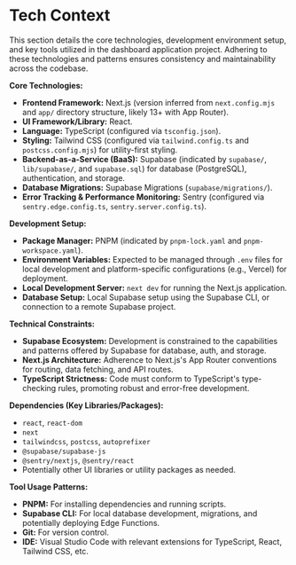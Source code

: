 # Tech Context

This section details the core technologies, development environment setup, and key tools utilized in the dashboard application project. Adhering to these technologies and patterns ensures consistency and maintainability across the codebase.

**Core Technologies:**

- **Frontend Framework:** Next.js (version inferred from `next.config.mjs` and `app/` directory structure, likely 13+ with App Router).
- **UI Framework/Library:** React.
- **Language:** TypeScript (configured via `tsconfig.json`).
- **Styling:** Tailwind CSS (configured via `tailwind.config.ts` and `postcss.config.mjs`) for utility-first styling.
- **Backend-as-a-Service (BaaS):** Supabase (indicated by `supabase/`, `lib/supabase/`, and `supabase.sql`) for database (PostgreSQL), authentication, and storage.
- **Database Migrations:** Supabase Migrations (`supabase/migrations/`).
- **Error Tracking & Performance Monitoring:** Sentry (configured via `sentry.edge.config.ts`, `sentry.server.config.ts`).

**Development Setup:**

- **Package Manager:** PNPM (indicated by `pnpm-lock.yaml` and `pnpm-workspace.yaml`).
- **Environment Variables:** Expected to be managed through `.env` files for local development and platform-specific configurations (e.g., Vercel) for deployment.
- **Local Development Server:** `next dev` for running the Next.js application.
- **Database Setup:** Local Supabase setup using the Supabase CLI, or connection to a remote Supabase project.

**Technical Constraints:**

- **Supabase Ecosystem:** Development is constrained to the capabilities and patterns offered by Supabase for database, auth, and storage.
- **Next.js Architecture:** Adherence to Next.js's App Router conventions for routing, data fetching, and API routes.
- **TypeScript Strictness:** Code must conform to TypeScript's type-checking rules, promoting robust and error-free development.

**Dependencies (Key Libraries/Packages):**

- `react`, `react-dom`
- `next`
- `tailwindcss`, `postcss`, `autoprefixer`
- `@supabase/supabase-js`
- `@sentry/nextjs`, `@sentry/react`
- Potentially other UI libraries or utility packages as needed.

**Tool Usage Patterns:**

- **PNPM:** For installing dependencies and running scripts.
- **Supabase CLI:** For local database development, migrations, and potentially deploying Edge Functions.
- **Git:** For version control.
- **IDE:** Visual Studio Code with relevant extensions for TypeScript, React, Tailwind CSS, etc.
